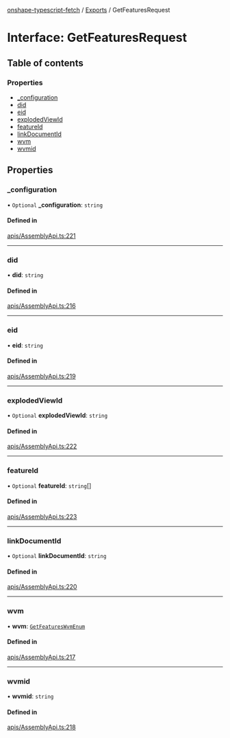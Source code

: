 [onshape-typescript-fetch](../README.md) / [Exports](../modules.md) / GetFeaturesRequest

# Interface: GetFeaturesRequest

## Table of contents

### Properties

- [\_configuration](GetFeaturesRequest.md#_configuration)
- [did](GetFeaturesRequest.md#did)
- [eid](GetFeaturesRequest.md#eid)
- [explodedViewId](GetFeaturesRequest.md#explodedviewid)
- [featureId](GetFeaturesRequest.md#featureid)
- [linkDocumentId](GetFeaturesRequest.md#linkdocumentid)
- [wvm](GetFeaturesRequest.md#wvm)
- [wvmid](GetFeaturesRequest.md#wvmid)

## Properties

### \_configuration

• `Optional` **\_configuration**: `string`

#### Defined in

[apis/AssemblyApi.ts:221](https://github.com/toebes/onshape-typescript-fetch/blob/3e11ae1/apis/AssemblyApi.ts#L221)

___

### did

• **did**: `string`

#### Defined in

[apis/AssemblyApi.ts:216](https://github.com/toebes/onshape-typescript-fetch/blob/3e11ae1/apis/AssemblyApi.ts#L216)

___

### eid

• **eid**: `string`

#### Defined in

[apis/AssemblyApi.ts:219](https://github.com/toebes/onshape-typescript-fetch/blob/3e11ae1/apis/AssemblyApi.ts#L219)

___

### explodedViewId

• `Optional` **explodedViewId**: `string`

#### Defined in

[apis/AssemblyApi.ts:222](https://github.com/toebes/onshape-typescript-fetch/blob/3e11ae1/apis/AssemblyApi.ts#L222)

___

### featureId

• `Optional` **featureId**: `string`[]

#### Defined in

[apis/AssemblyApi.ts:223](https://github.com/toebes/onshape-typescript-fetch/blob/3e11ae1/apis/AssemblyApi.ts#L223)

___

### linkDocumentId

• `Optional` **linkDocumentId**: `string`

#### Defined in

[apis/AssemblyApi.ts:220](https://github.com/toebes/onshape-typescript-fetch/blob/3e11ae1/apis/AssemblyApi.ts#L220)

___

### wvm

• **wvm**: [`GetFeaturesWvmEnum`](../modules.md#getfeatureswvmenum-1)

#### Defined in

[apis/AssemblyApi.ts:217](https://github.com/toebes/onshape-typescript-fetch/blob/3e11ae1/apis/AssemblyApi.ts#L217)

___

### wvmid

• **wvmid**: `string`

#### Defined in

[apis/AssemblyApi.ts:218](https://github.com/toebes/onshape-typescript-fetch/blob/3e11ae1/apis/AssemblyApi.ts#L218)
